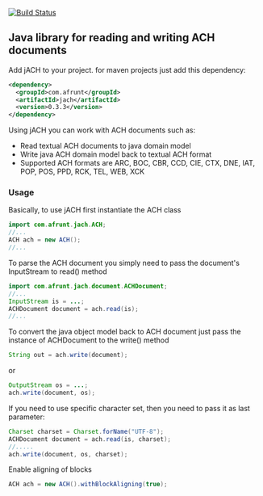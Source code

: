 [![Build Status](https://travis-ci.org/afrunt/jach.svg?branch=master)](https://travis-ci.org/afrunt/jach)
## Java library for reading and writing ACH documents 
Add jACH to your project. for maven projects just add this dependency:
```xml
<dependency>
  <groupId>com.afrunt</groupId>
  <artifactId>jach</artifactId>
  <version>0.3.3</version>
</dependency>
```
Using jACH you can work with ACH documents such as:
  * Read textual ACH documents to java domain model
  * Write java ACH domain model back to textual ACH format
  * Supported ACH formats are ARC, BOC, CBR, CCD, CIE, CTX, DNE, IAT, POP, POS, PPD, RCK, TEL, WEB, XCK
  
### Usage
Basically, to use jACH first instantiate the ACH class
```java
import com.afrunt.jach.ACH;
//...
ACH ach = new ACH();
//...
```
To parse the ACH document you simply need to pass the document's InputStream to read() method
```java
import com.afrunt.jach.document.ACHDocument;
//...
InputStream is = ...;
ACHDocument document = ach.read(is);
//...
```
To convert the java object model back to ACH document just pass the instance of ACHDocument to the write() method
```java
String out = ach.write(document);
```
or 
```java
OutputStream os = ...;
ach.write(document, os);
```
If you need to use specific character set, then you need to pass it as last parameter:
```java
Charset charset = Charset.forName("UTF-8");
ACHDocument document = ach.read(is, charset);
//.....
ach.write(document, os, charset);
```
Enable aligning of blocks
```java
ACH ach = new ACH().withBlockAligning(true);
```